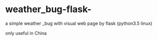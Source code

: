 # weather_bug-flask-
a simple weather _bug with visual web page by flask (python3.5 linux)

only useful in China
